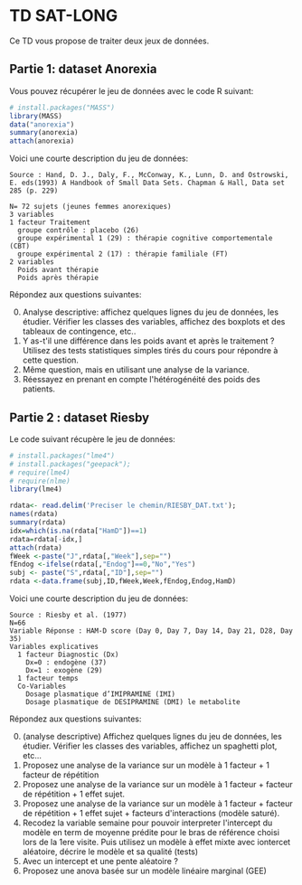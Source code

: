 # TD SAT-LONG

Ce TD vous propose de traiter deux jeux de données. 

## Partie 1: dataset Anorexia

Vous pouvez récupérer le jeu de données avec le code R suivant: 

```r
# install.packages("MASS")
library(MASS)
data("anorexia")
summary(anorexia)
attach(anorexia)
```

Voici une courte description du jeu de données: 

```
Source : Hand, D. J., Daly, F., McConway, K., Lunn, D. and Ostrowski, E. eds(1993) A Handbook of Small Data Sets. Chapman & Hall, Data set 285 (p. 229)

N= 72 sujets (jeunes femmes anorexiques)
3 variables
1 facteur Traitement
  groupe contrôle : placebo (26)
  groupe expérimental 1 (29) : thérapie cognitive comportementale (CBT)
  groupe expérimental 2 (17) : thérapie familiale (FT)
2 variables
  Poids avant thérapie
  Poids après thérapie
```

Répondez aux questions suivantes: 

0. Analyse descriptive: affichez quelques lignes du jeu de données, les étudier. Vérifier les classes des variables, affichez des boxplots et des tableaux de contingence, etc..
1. Y as-t'il une différence dans les poids avant et après le traitement ? Utilisez des tests statistiques simples tirés du cours pour répondre à cette question.  
2. Même question, mais en utilisant une analyse de la variance.
3. Réessayez en prenant en compte l'hétérogénéité des poids des patients.

## Partie 2 : dataset Riesby

Le code suivant récupère le jeu de données: 

```r
# install.packages("lme4")
# install.packages("geepack"); 
# require(lme4)
# require(nlme)
library(lme4)

rdata<- read.delim('Preciser le chemin/RIESBY_DAT.txt');
names(rdata) 
summary(rdata)
idx=which(is.na(rdata["HamD"])==1)
rdata=rdata[-idx,]
attach(rdata)
fWeek <-paste("J",rdata[,"Week"],sep="")
fEndog <-ifelse(rdata[,"Endog"]==0,"No","Yes")
subj <- paste("S",rdata[,"ID"],sep="")
rdata <-data.frame(subj,ID,fWeek,Week,fEndog,Endog,HamD)
```

Voici une courte description du jeu de données: 
```
Source : Riesby et al. (1977)
N=66
Variable Réponse : HAM-D score (Day 0, Day 7, Day 14, Day 21, D28, Day 35)
Variables explicatives
  1 facteur Diagnostic (Dx)
    Dx=0 : endogène (37)
    Dx=1 : exogène (29)
  1 facteur temps
  Co-Variables
    Dosage plasmatique d’IMIPRAMINE (IMI)
    Dosage plasmatique de DESIPRAMINE (DMI) le metabolite
```

Répondez aux questions suivantes: 

0. (analyse descriptive) Affichez quelques lignes du jeu de données, les étudier. Vérifier les classes des variables, affichez un spaghetti plot, etc...
1. Proposez une analyse de la variance sur un modèle à 1 facteur + 1 facteur de répétition
2. Proposez une analyse de la variance sur un modèle à 1 facteur + facteur de répétition + 1 effet sujet. 
3. Proposez une analyse de la variance sur un modèle à 1 facteur + facteur de répétition + 1 effet sujet + facteurs d'interactions (modèle saturé).
4. Recodez la variable semaine pour pouvoir interpreter l'intercept du modèle en term de moyenne prédite pour le bras de référence choisi lors de la 1ere visite. Puis utilisez un modèle à effet mixte avec iontercet aléatoire, décrire le modèle et sa qualité (tests)
5. Avec un intercept et une pente aléatoire ?
6. Proposez une anova basée sur un modèle linéaire marginal (GEE)